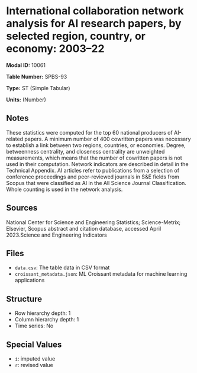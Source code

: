 # International collaboration network analysis for AI research papers, by selected region, country, or economy: 2003&#8211;22

**Modal ID:** 10061

**Table Number:** SPBS-93

**Type:** ST (Simple Tabular)

**Units:** (Number)

## Notes

These statistics were computed for the top 60 national producers of AI-related papers. A minimum number of 400 cowritten papers was necessary to establish a link between two regions, countries, or economies. Degree, betweenness centrality, and closeness centrality are unweighted measurements, which means that the number of cowritten papers is not used in their computation. Network indicators are described in detail in the Technical Appendix. AI articles refer to publications from a selection of conference proceedings and peer-reviewed journals in S&E fields from Scopus that were classified as AI in the All Science Journal Classification. Whole counting is used in the network analysis.

## Sources

National Center for Science and Engineering Statistics; Science-Metrix; Elsevier, Scopus abstract and citation database, accessed April 2023.Science and Engineering Indicators

## Files

- `data.csv`: The table data in CSV format
- `croissant_metadata.json`: ML Croissant metadata for machine learning applications

## Structure

- Row hierarchy depth: 1
- Column hierarchy depth: 1
- Time series: No

## Special Values

- `i`: imputed value
- `r`: revised value
